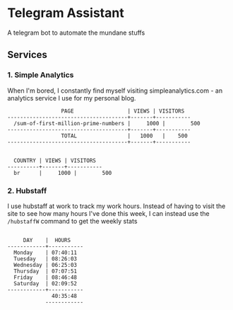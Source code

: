 # Telegram Assistant

A telegram bot to automate the mundane stuffs

## Services

### 1. Simple Analytics

When I'm bored, I constantly find myself visiting simpleanalytics.com - an analytics service I use for my personal blog.

```
                 PAGE                 | VIEWS | VISITORS
--------------------------------------+-------+-----------
  /sum-of-first-million-prime-numbers |     1000 |        500
--------------------------------------+-------+-----------
                 TOTAL                |   1000   |    500
--------------------------------------+-------+-----------


  COUNTRY | VIEWS | VISITORS
----------+-------+-----------
  br      |     1000 |        500
```

### 2. Hubstaff

I use hubstaff at work to track my work hours. Instead of having to visit the site to see how many hours I've done this week, I can instead use the `/hubstaffW` command to get the weekly stats

```

     DAY    |  HOURS
------------+-----------
  Monday    | 07:40:11
  Tuesday   | 08:26:03
  Wednesday | 06:25:03
  Thursday  | 07:07:51
  Friday    | 08:46:48
  Saturday  | 02:09:52
------------+-----------
              40:35:48
            ------------
```
